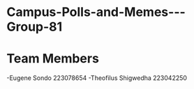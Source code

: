 # Campus-Polls-and-Memes---Group-81

# Team Members
-Eugene Sondo 223078654
-Theofilus Shigwedha 223042250

